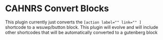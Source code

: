 # CAHNRS Convert Blocks
This plugin currently just converts the `[action label="" link="" ]` shortcode to a wsuwp/button block. This plugin will evolve and will include other shortcodes that will be automatically converted to a gutenberg block